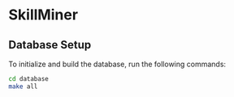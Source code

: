 # SkillMiner

## Database Setup

To initialize and build the database, run the following commands:

```bash
cd database
make all